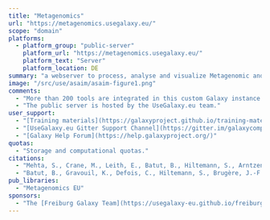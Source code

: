 ```yaml
---
title: "Metagenomics"
url: "https://metagenomics.usegalaxy.eu/"
scope: "domain"
platforms:
  - platform_group: "public-server"
    platform_url: "https://metagenomics.usegalaxy.eu/"
    platform_text: "Server"
    platform_location: DE
summary: "a webserver to process, analyse and visualize Metagenomic and Microbiota data in general."
image: "/src/use/asaim/asaim-figure1.png"
comments:
  - "More than 200 tools are integrated in this custom Galaxy instance. They were chosen for their use in exploitation of microbiota data."
  - "The public server is hosted by the UseGalaxy.eu team."
user_support:
  - "[Training materials](https://galaxyproject.github.io/training-material/topics/metagenomics/)"
  - "[UseGalaxy.eu Gitter Support Channel](https://gitter.im/galaxycomputationalchemistry/Lobby)"
  - "[Galaxy Help Forum](https://help.galaxyproject.org/)"
quotas:
  - "Storage and computational quotas."
citations:
  - "Mehta, S., Crane, M., Leith, E., Batut, B., Hiltemann, S., Arntzen, M. Ø., Kunath, B. J., Delogu, F., Sajulga, R., Kumar, P., Johnson, J. E., Griffin, T. J., & Jagtap, P. D. (2021). [ASaiM-MT: A validated and optimized ASaiM workflow for metatranscriptomics analysis within Galaxy framework](https://doi.org/10.12688/f1000research.28608.1). *F1000Research*, 10, 103. doi: 10.12688/f1000research.28608.1"
  - "Batut, B., Gravouil, K., Defois, C., Hiltemann, S., Brugère, J.-F., Peyretaillade, E., & Peyret, P. (2018). [ASaiM: A Galaxy-based framework to analyze microbiota data](https://doi.org/10.1093/gigascience/giy057). *GigaScience*, 7(6). doi: 10.1093/gigascience/giy057"
pub_libraries:
  - "Metagenomics EU"
sponsors:
  - "The [Freiburg Galaxy Team](https://usegalaxy-eu.github.io/freiburg/) but also collectively by groups and individuals from across Europe"
---
```

